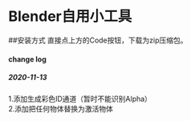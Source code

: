 # Blender自用小工具

##安装方式
直接点上方的Code按钮，下载为zip压缩包。
#### change log
##### 2020-11-13 
1.添加生成彩色ID通道（暂时不能识别Alpha）<br/>
2.添加把任何物体替换为激活物体
